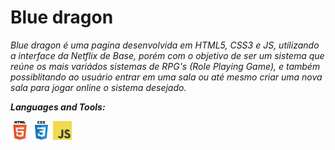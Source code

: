 # Blue dragon <code><i class="fas fa-dragon"></code>

Blue dragon é uma pagina desenvolvida em HTML5, CSS3 e JS, utilizando a interface da Netflix de Base, porém com o objetivo de ser um sistema que reúne os mais variádos sistemas de RPG's (Role Playing Game), e também possiblitando ao usuário entrar em uma sala ou até mesmo criar uma nova sala para jogar online o sistema desejado.

**Languages and Tools:**

<code><img height="30" src="https://raw.githubusercontent.com/github/explore/80688e429a7d4ef2fca1e82350fe8e3517d3494d/topics/html/html.png"></code>
<code><img height="30" src="https://raw.githubusercontent.com/github/explore/80688e429a7d4ef2fca1e82350fe8e3517d3494d/topics/css/css.png"></code>
<code><img height="30" src="https://raw.githubusercontent.com/github/explore/80688e429a7d4ef2fca1e82350fe8e3517d3494d/topics/javascript/javascript.png"></code>

